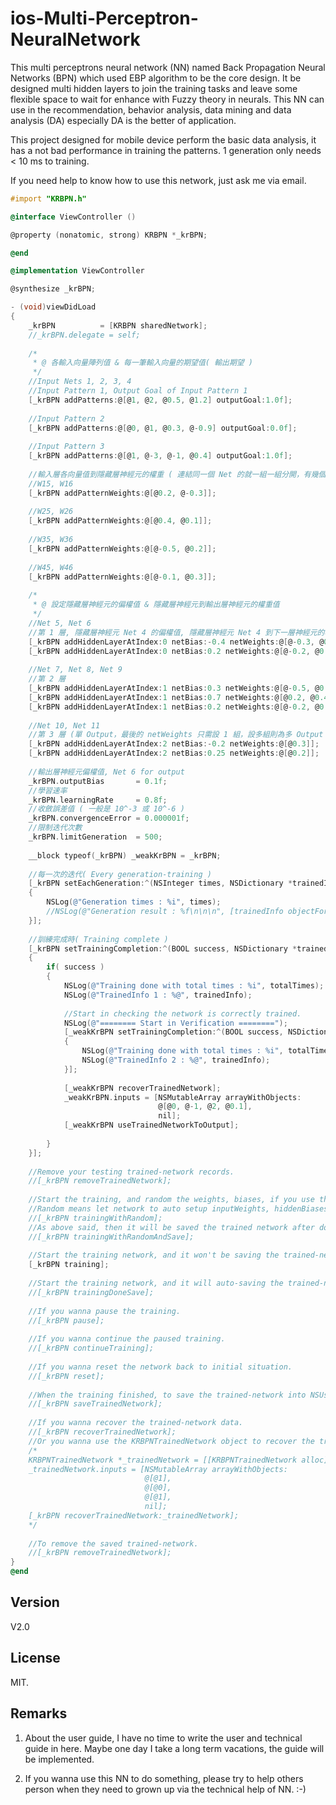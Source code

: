 ios-Multi-Perceptron-NeuralNetwork
=================

This multi perceptrons neural network (NN) named Back Propagation Neural Networks (BPN) which used EBP algorithm to be the core design. It be designed multi hidden layers to join the training tasks and leave some flexible space to wait for enhance with Fuzzy theory in neurals. This NN can use in the recommendation, behavior analysis, data mining and data analysis (DA) especially DA is the better of application.

This project designed for mobile device perform the basic data analysis, it has a not bad performance in training the patterns. 1 generation only needs < 10 ms to training.

If you need help to know how to use this network, just ask me via email.

``` objective-c
#import "KRBPN.h"

@interface ViewController ()

@property (nonatomic, strong) KRBPN *_krBPN;

@end

@implementation ViewController

@synthesize _krBPN;

- (void)viewDidLoad
{
    _krBPN          = [KRBPN sharedNetwork];
    //_krBPN.delegate = self;
    
    /*
     * @ 各輸入向量陣列值 & 每一筆輸入向量的期望值( 輸出期望 )
     */
    //Input Nets 1, 2, 3, 4
    //Input Pattern 1, Output Goal of Input Pattern 1
    [_krBPN addPatterns:@[@1, @2, @0.5, @1.2] outputGoal:1.0f];
    
    //Input Pattern 2
    [_krBPN addPatterns:@[@0, @1, @0.3, @-0.9] outputGoal:0.0f];
    
    //Input Pattern 3
    [_krBPN addPatterns:@[@1, @-3, @-1, @0.4] outputGoal:1.0f];
    
    //輸入層各向量值到隱藏層神經元的權重 ( 連結同一個 Net 的就一組一組分開，有幾個 Hidden Net 就會有幾組 )
    //W15, W16
    [_krBPN addPatternWeights:@[@0.2, @-0.3]];
    
    //W25, W26
    [_krBPN addPatternWeights:@[@0.4, @0.1]];
    
    //W35, W36
    [_krBPN addPatternWeights:@[@-0.5, @0.2]];
    
    //W45, W46
    [_krBPN addPatternWeights:@[@-0.1, @0.3]];
    
    /*
     * @ 設定隱藏層神經元的偏權值 & 隱藏層神經元到輸出層神經元的權重值
     */
    //Net 5, Net 6
    //第 1 層, 隱藏層神經元 Net 4 的偏權值, 隱藏層神經元 Net 4 到下一層神經元的權重值
    [_krBPN addHiddenLayerAtIndex:0 netBias:-0.4 netWeights:@[@-0.3, @0.2, @0.15]];
    [_krBPN addHiddenLayerAtIndex:0 netBias:0.2 netWeights:@[@-0.2, @0.5, @0.35]];
    
    //Net 7, Net 8, Net 9
    //第 2 層
    [_krBPN addHiddenLayerAtIndex:1 netBias:0.3 netWeights:@[@-0.5, @0.1]];
    [_krBPN addHiddenLayerAtIndex:1 netBias:0.7 netWeights:@[@0.2, @0.4]];
    [_krBPN addHiddenLayerAtIndex:1 netBias:0.2 netWeights:@[@-0.2, @0.5]];
    
    //Net 10, Net 11
    //第 3 層 (單 Output，最後的 netWeights 只需設 1 組，設多組則為多 Output Results)
    [_krBPN addHiddenLayerAtIndex:2 netBias:-0.2 netWeights:@[@0.3]];
    [_krBPN addHiddenLayerAtIndex:2 netBias:0.25 netWeights:@[@0.2]];
    
    //輸出層神經元偏權值, Net 6 for output
    _krBPN.outputBias       = 0.1f;
    //學習速率
    _krBPN.learningRate     = 0.8f;
    //收斂誤差值 ( 一般是 10^-3 或 10^-6 )
    _krBPN.convergenceError = 0.000001f;
    //限制迭代次數
    _krBPN.limitGeneration  = 500;
    
    __block typeof(_krBPN) _weakKrBPN = _krBPN;
    
    //每一次的迭代( Every generation-training )
    [_krBPN setEachGeneration:^(NSInteger times, NSDictionary *trainedInfo)
    {
        NSLog(@"Generation times : %i", times);
        //NSLog(@"Generation result : %f\n\n\n", [trainedInfo objectForKey:KRBPNTrainedInfoOutputResults]);
    }];
    
    //訓練完成時( Training complete )
    [_krBPN setTrainingCompletion:^(BOOL success, NSDictionary *trainedInfo, NSInteger totalTimes)
    {
        if( success )
        {
            NSLog(@"Training done with total times : %i", totalTimes);
            NSLog(@"TrainedInfo 1 : %@", trainedInfo);
            
            //Start in checking the network is correctly trained.
            NSLog(@"======== Start in Verification ========");
            [_weakKrBPN setTrainingCompletion:^(BOOL success, NSDictionary *trainedInfo, NSInteger totalTimes)
            {
                NSLog(@"Training done with total times : %i", totalTimes);
                NSLog(@"TrainedInfo 2 : %@", trainedInfo);
            }];
            
            [_weakKrBPN recoverTrainedNetwork];
            _weakKrBPN.inputs = [NSMutableArray arrayWithObjects:
                                 @[@0, @-1, @2, @0.1],
                                 nil];
            [_weakKrBPN useTrainedNetworkToOutput];
            
        }
    }];
    
    //Remove your testing trained-network records.
    //[_krBPN removeTrainedNetwork];
    
    //Start the training, and random the weights, biases, if you use this method that you won't need to setup any weights and biases before.
    //Random means let network to auto setup inputWeights, hiddenBiases, hiddenWeights values.
    //[_krBPN trainingWithRandom];
    //As above said, then it will be saved the trained network after done.
    //[_krBPN trainingWithRandomAndSave];
    
    //Start the training network, and it won't be saving the trained-network when finished.
    [_krBPN training];
    
    //Start the training network, and it will auto-saving the trained-network when finished.
    //[_krBPN trainingDoneSave];
    
    //If you wanna pause the training.
    //[_krBPN pause];
    
    //If you wanna continue the paused training.
    //[_krBPN continueTraining];
    
    //If you wanna reset the network back to initial situation.
    //[_krBPN reset];
    
    //When the training finished, to save the trained-network into NSUserDefaults.
    //[_krBPN saveTrainedNetwork];
    
    //If you wanna recover the trained-network data.
    //[_krBPN recoverTrainedNetwork];
    //Or you wanna use the KRBPNTrainedNetwork object to recover the training data.
    /*
    KRBPNTrainedNetwork *_trainedNetwork = [[KRBPNTrainedNetwork alloc] init];
    _trainedNetwork.inputs = [NSMutableArray arrayWithObjects:
                              @[@1],
                              @[@0],
                              @[@1],
                              nil];
    [_krBPN recoverTrainedNetwork:_trainedNetwork];
    */
    
    //To remove the saved trained-network.
    //[_krBPN removeTrainedNetwork];
}
@end
```

## Version

V2.0

## License

MIT.

## Remarks

1. About the user guide, I have no time to write the user and technical guide in here. Maybe one day I take a long term vacations, the guide will be implemented.

2. If you wanna use this NN to do something, please try to help others person when they need to grown up via the technical help of NN. :-)
